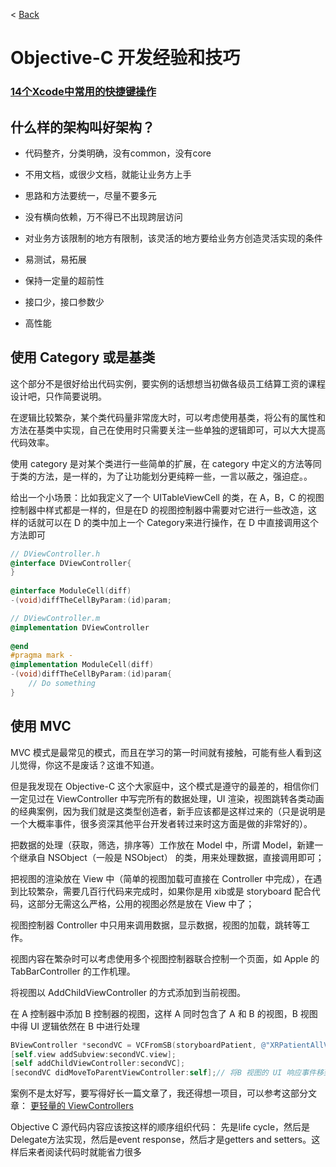 < [Back](README.md)

Objective-C 开发经验和技巧
======================

### [14个Xcode中常用的快捷键操作](http://www.cocoachina.com/ios/20141224/10752.html)  


## 什么样的架构叫好架构？

   * 代码整齐，分类明确，没有common，没有core

   * 不用文档，或很少文档，就能让业务方上手

   * 思路和方法要统一，尽量不要多元

   * 没有横向依赖，万不得已不出现跨层访问

   * 对业务方该限制的地方有限制，该灵活的地方要给业务方创造灵活实现的条件

   * 易测试，易拓展

   * 保持一定量的超前性

   * 接口少，接口参数少

   * 高性能


## 使用 Category 或是基类

这个部分不是很好给出代码实例，要实例的话想想当初做各级员工结算工资的课程设计吧，只作简要说明。

在逻辑比较繁杂，某个类代码量非常庞大时，可以考虑使用基类，将公有的属性和方法在基类中实现，自己在使用时只需要关注一些单独的逻辑即可，可以大大提高代码效率。

使用 category 是对某个类进行一些简单的扩展，在 category 中定义的方法等同于类的方法，是一样的，为了让功能划分更纯粹一些，一言以蔽之，强迫症。。

给出一个小场景：比如我定义了一个 UITableViewCell 的类，在 A，B，C 的视图控制器中样式都是一样的，但是在D 的视图控制器中需要对它进行一些改造，这样的话就可以在 D 的类中加上一个 Category来进行操作，在 D 中直接调用这个方法即可

```Objective-C
// DViewController.h
@interface DViewController{
}
 
@interface ModuleCell(diff)
-(void)diffTheCellByParam:(id)param;

// DViewController.m
@implementation DViewController
 
@end
#pragma mark - 
@implementation ModuleCell(diff)
-(void)diffTheCellByParam:(id)param{
    // Do something
}
```


## 使用 MVC
MVC 模式是最常见的模式，而且在学习的第一时间就有接触，可能有些人看到这儿觉得，你这不是废话？这谁不知道。

但是我发现在 Objective-C 这个大家庭中，这个模式是遵守的最差的，相信你们一定见过在 ViewController 中写完所有的数据处理，UI 渲染，视图跳转各类动画的经典案例，因为我们就是这类型创造者，新手应该都是这样过来的（只是说明是一个大概率事件，很多资深其他平台开发者转过来时这方面是做的非常好的）。

把数据的处理（获取，筛选，排序等）工作放在 Model 中，所谓 Model，新建一个继承自 NSObject（一般是 NSObject） 的类，用来处理数据，直接调用即可；

把视图的渲染放在 View 中（简单的视图加载可直接在 Controller 中完成），在遇到比较繁杂，需要几百行代码来完成时，如果你是用 xib或是 storyboard 配合代码，这部分无需这么严格，公用的视图必然是放在 View 中了；

视图控制器 Controller 中只用来调用数据，显示数据，视图的加载，跳转等工作。

视图内容在繁杂时可以考虑使用多个视图控制器联合控制一个页面，如 Apple 的 TabBarController 的工作机理。

将视图以 AddChildViewController 的方式添加到当前视图。

在 A 控制器中添加 B 控制器的视图，这样 A 同时包含了 A 和 B 的视图，B 视图中得 UI 逻辑依然在 B 中进行处理

```Objective-C
BViewController *secondVC = VCFromSB(storyboardPatient, @"XRPatientAllVC");
[self.view addSubview:secondVC.view];
[self addChildViewController:secondVC];
[secondVC didMoveToParentViewController:self];// 将B 视图的 UI 响应事件移到 A 中，如果不这样操作，只要点击B 视图中得按钮或是滚动 table 就会崩溃

```

案例不是太好写，要写得好长一篇文章了，我还得想一项目，可以参考这部分文章：
[更轻量的 ViewControllers](http://objccn.io/issue-1/)  

Objective C 源代码内容应该按这样的顺序组织代码：
先是life cycle，然后是Delegate方法实现，然后是event response，然后才是getters and setters。这样后来者阅读代码时就能省力很多
